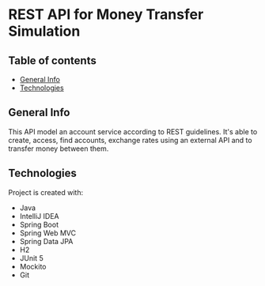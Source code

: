 # REST API for Money Transfer Simulation

## Table of contents
* [General Info](#general-info)
* [Technologies](#technologies)

## General Info
This API model an account service according to REST guidelines. 
It's able to create, access, find accounts, exchange rates using an external API and to transfer money between them.

## Technologies
Project is created with:
* Java
* IntelliJ IDEA
* Spring Boot
* Spring Web MVC
* Spring Data JPA
* H2
* JUnit 5
* Mockito
* Git

